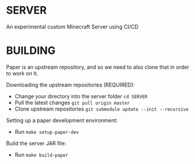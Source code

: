 # SERVER
An experimental custom Minecraft Server using CI/CD

# BUILDING

Paper is an upstream repository, and so we need to also clone that in order to work on it.

Downloading the upstream repositories (REQUIRED):
- Change your directory into the server folder `cd SERVER`
- Pull the latest changes `git pull origin master`
- Clone upstream repositories `git submodule update --init --recursive`

Setting up a paper development environment:
- Run `make setup-paper-dev`

Build the server JAR file:
- Run `make build-paper`
